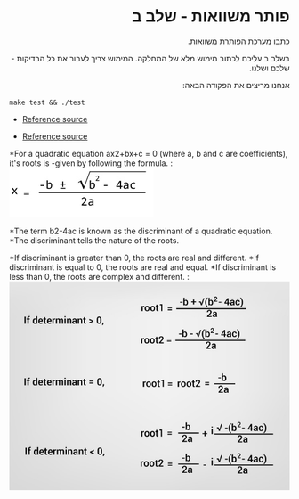 <div dir="rtl" lang="he">

# פותר משוואות - שלב ב

כתבו מערכת הפותרת משוואות.

בשלב ב עליכם לכתוב מימוש מלא של המחלקה. 
המימוש צריך לעבור את כל הבדיקות - שלכם ושלנו.

אנחנו מריצים את הפקודה הבאה:

<div dir='ltr'>

	make test && ./test

</div>
</div>

* [Reference source](https://www.programiz.com/cpp-programming/examples/quadratic-roots)

* [Reference source](https://fahad-cprogramming.blogspot.com/2017/07/complex-numbers-class-cpp-example.html)

*For a quadratic equation ax2+bx+c = 0 (where a, b and c are coefficients), it's roots is 
	-given by following the formula.
 :![](roots-quadratic-equation.jpg)
 
*The term b2-4ac is known as the discriminant of a quadratic equation. 
*The discriminant tells the nature of the roots.

*If discriminant is greater than 0, the roots are real and different.
*If discriminant is equal to 0, the roots are real and equal.
*If discriminant is less than 0, the roots are complex and different.
:![](quadratic-equation-roots.jpg)


